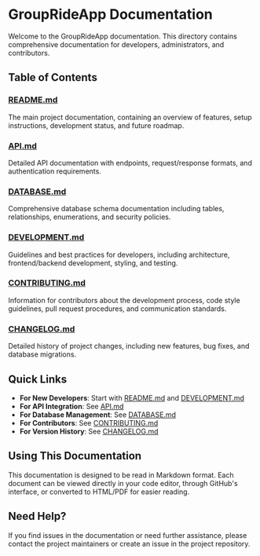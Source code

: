 # GroupRideApp Documentation

Welcome to the GroupRideApp documentation. This directory contains comprehensive documentation for developers, administrators, and contributors.

## Table of Contents

### [README.md](README.md)
The main project documentation, containing an overview of features, setup instructions, development status, and future roadmap.

### [API.md](API.md)
Detailed API documentation with endpoints, request/response formats, and authentication requirements.

### [DATABASE.md](DATABASE.md)
Comprehensive database schema documentation including tables, relationships, enumerations, and security policies.

### [DEVELOPMENT.md](DEVELOPMENT.md)
Guidelines and best practices for developers, including architecture, frontend/backend development, styling, and testing.

### [CONTRIBUTING.md](CONTRIBUTING.md)
Information for contributors about the development process, code style guidelines, pull request procedures, and communication standards.

### [CHANGELOG.md](CHANGELOG.md)
Detailed history of project changes, including new features, bug fixes, and database migrations.

## Quick Links

- **For New Developers**: Start with [README.md](README.md) and [DEVELOPMENT.md](DEVELOPMENT.md)
- **For API Integration**: See [API.md](API.md)
- **For Database Management**: See [DATABASE.md](DATABASE.md)
- **For Contributors**: See [CONTRIBUTING.md](CONTRIBUTING.md)
- **For Version History**: See [CHANGELOG.md](CHANGELOG.md)

## Using This Documentation

This documentation is designed to be read in Markdown format. Each document can be viewed directly in your code editor, through GitHub's interface, or converted to HTML/PDF for easier reading.

## Need Help?

If you find issues in the documentation or need further assistance, please contact the project maintainers or create an issue in the project repository.